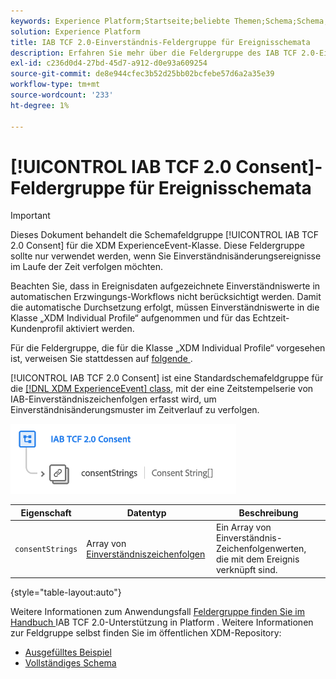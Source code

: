 ```yaml
---
keywords: Experience Platform;Startseite;beliebte Themen;Schema;Schema;XDM;ExperienceEvent;Felder;Schemata;Schemata;Schemadesign;Feldergruppe;Feldergruppe;iab;tcf;Zustimmung;
solution: Experience Platform
title: IAB TCF 2.0-Einverständnis-Feldergruppe für Ereignisschemata
description: Erfahren Sie mehr über die Feldergruppe des IAB TCF 2.0-Einverständnisschemas für die XDM ExperienceEvent-Klasse.
exl-id: c236d0d4-27bd-45d7-a912-d0e93a609254
source-git-commit: de8e944cfec3b52d25bb02bcfebe57d6a2a35e39
workflow-type: tm+mt
source-wordcount: '233'
ht-degree: 1%

---
```


# [!UICONTROL IAB TCF 2.0 Consent]-Feldergruppe für Ereignisschemata

>[!IMPORTANT]
>
>Dieses Dokument behandelt die Schemafeldgruppe [!UICONTROL IAB TCF 2.0 Consent] für die XDM ExperienceEvent-Klasse. Diese Feldergruppe sollte nur verwendet werden, wenn Sie Einverständnisänderungsereignisse im Laufe der Zeit verfolgen möchten.
>
>Beachten Sie, dass in Ereignisdaten aufgezeichnete Einverständniswerte in automatischen Erzwingungs-Workflows nicht berücksichtigt werden. Damit die automatische Durchsetzung erfolgt, müssen Einverständniswerte in die Klasse „XDM Individual Profile“ aufgenommen und für das Echtzeit-Kundenprofil aktiviert werden.
>
>Für die Feldergruppe, die für die Klasse „XDM Individual Profile“ vorgesehen ist, verweisen Sie stattdessen auf [ folgende ](../profile/iab.md).

[!UICONTROL IAB TCF 2.0 Consent] ist eine Standardschemafeldgruppe für die [[!DNL XDM ExperienceEvent] class](../../classes/experienceevent.md), mit der eine Zeitstempelserie von IAB-Einverständniszeichenfolgen erfasst wird, um Einverständnisänderungsmuster im Zeitverlauf zu verfolgen.

![](../../images/field-groups/iab-event.png)

| Eigenschaft | Datentyp | Beschreibung |
| --- | --- | --- |
| `consentStrings` | Array von [Einverständniszeichenfolgen](../../data-types/consent-string.md) | Ein Array von Einverständnis-Zeichenfolgenwerten, die mit dem Ereignis verknüpft sind. |

{style="table-layout:auto"}

Weitere Informationen zum Anwendungsfall [ Feldergruppe finden Sie im Handbuch ](../../../landing/governance-privacy-security/consent/iab/overview.md) IAB TCF 2.0-Unterstützung in Platform . Weitere Informationen zur Feldgruppe selbst finden Sie im öffentlichen XDM-Repository:

* [Ausgefülltes Beispiel](https://github.com/adobe/xdm/blob/master/components/fieldgroups/experience-event/experienceevent-privacy.example.1.json)
* [Vollständiges Schema](https://github.com/adobe/xdm/blob/master/components/fieldgroups/experience-event/experienceevent-privacy.schema.json)

